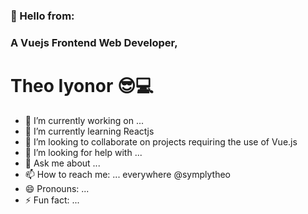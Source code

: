 ### 👋 Hello from:  
### A Vuejs Frontend Web Developer,
# Theo Iyonor 😎💻

- 🔭 I’m currently working on ...
- 🌱 I’m currently learning Reactjs
- 👯 I’m looking to collaborate on projects requiring the use of Vue.js
- 🤔 I’m looking for help with ...
- 💬 Ask me about ...
- 📫 How to reach me: ... everywhere @symplytheo
- 😄 Pronouns: ...
- ⚡ Fun fact: ...
